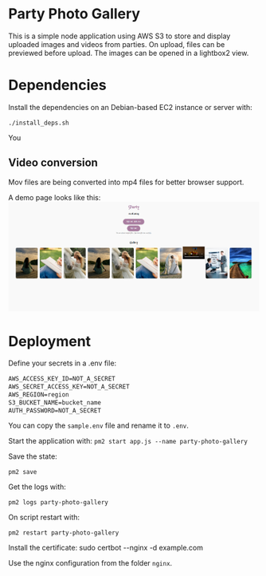 # Party Photo Gallery
This is a simple node application using AWS S3 to store and display uploaded images and videos from parties. 
On upload, files can be previewed before upload.
The images can be opened in a lightbox2 view.


# Dependencies
Install the dependencies on an Debian-based EC2 instance or server with: 
```
./install_deps.sh
```

You 

## Video conversion 
Mov files are being converted into mp4 files for better browser support. 

A demo page looks like this:
![image info](./demo-images/demo.png)


# Deployment
Define your secrets in a .env file:
```
AWS_ACCESS_KEY_ID=NOT_A_SECRET
AWS_SECRET_ACCESS_KEY=NOT_A_SECRET
AWS_REGION=region
S3_BUCKET_NAME=bucket_name
AUTH_PASSWORD=NOT_A_SECRET
```

You can copy the `sample.env` file and rename it to `.env`.

Start the application with:
`pm2 start app.js --name party-photo-gallery`

Save the state:
```
pm2 save
```

Get the logs with:
```
pm2 logs party-photo-gallery
```

On script restart with:
```
pm2 restart party-photo-gallery
```

Install the certificate:
sudo certbot --nginx -d example.com

Use the nginx configuration from the folder `nginx`.

